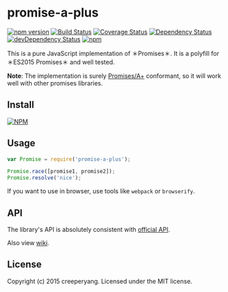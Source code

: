 # promise-a-plus

[![npm version](https://badge.fury.io/js/promise-a-plus.svg)](https://badge.fury.io/js/promise-a-plus)
[![Build Status](https://travis-ci.org/creeperyang/promise-a-plus.svg?branch=master)](https://travis-ci.org/creeperyang/promise-a-plus)
[![Coverage Status](https://coveralls.io/repos/github/creeperyang/promise-a-plus/badge.svg?branch=master)](https://coveralls.io/github/creeperyang/promise-a-plus?branch=master)
[![Dependency Status](https://david-dm.org/creeperyang/promise-a-plus.svg)](https://david-dm.org/creeperyang/promise-a-plus)
[![devDependency Status](https://david-dm.org/creeperyang/promise-a-plus/dev-status.svg)](https://david-dm.org/creeperyang/promise-a-plus#info=devDependencies)
[![npm](https://img.shields.io/npm/dm/promise-a-plus.svg)](https://www.npmjs.com/package/promise-a-plus)

This is a pure JavaScript implementation of ＊Promises＊. It is a polyfill for ＊ES2015 Promises＊ and well tested.

**Note**: The implementation is surely [Promises/A+](https://promisesaplus.com/) conformant, so it will work well with other promises libraries.

## Install

[![NPM](https://nodei.co/npm/promise-a-plus.png?downloads=true&downloadRank=true&stars=true)](https://nodei.co/npm/promise-a-plus/)

## Usage

```js
var Promise = require('promise-a-plus');

Promise.race([promise1, promise2]);
Promise.resolve('nice');
```

If you want to use in browser, use tools like `webpack` or `browserify`.

## API

The library's API is absolutely consistent with [official API](https://developer.mozilla.org/en-US/docs/Web/JavaScript/Reference/Global_Objects/Promise).

Also view [wiki](https://github.com/creeperyang/promise-a-plus/wiki/API).

## License
Copyright (c) 2015 creeperyang. Licensed under the MIT license.
